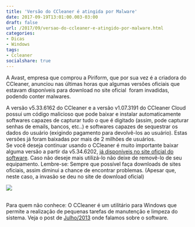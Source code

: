 ```yaml
---
title: 'Versão do CCleaner é atingida por Malware'
date: 2017-09-19T13:01:00.003-03:00
draft: false
url: /2017/09/versao-do-ccleaner-e-atingido-por-malware.html
categories:
- Dicas
- Windows
tags: 
- Ccleaner
socialshare: true
---
```


A Avast, empresa que comprou a Piriform, que por sua vez é a criadora do CCleaner, anunciou nas últimas horas que algumas versões oficiais que estavam disponíveis para download no site oficial  foram invadidas, podendo conter malwares.

<!--more--> 

A versão v5.33.6162 do CCleaner e a versão v1.07.3191 do CCleaner Cloud possui um código malicioso que pode baixar e instalar automaticamente softwares capazes de capturar tudo o que é digitado (assim, pode capturar senhas de emails, bancos, etc..) e softwares capazes de sequestrar os dados do usuário (exigindo pagamento para devolvê-los ao usuário). Estas versões já foram baixadas por mais de 2 milhões de usuários.  
Se você deseja continuar usando o CCleaner é muito importante baixar alguma versão a partir da v5.34.6202, [já disponíveis no site oficial do software](https://www.piriform.com/ccleaner/download). Caso não deseje mais utilizá-lo não deixe de removê-lo de seu equipamento. Lembre-se: Sempre que possível faça downloads de sites oficiais, assim diminui a chance de encontrar problemas. (Apesar que, neste caso, a invasão se deu no site de download oficial)

  

[![](https://4.bp.blogspot.com/-ncedFZHB774/WcE1tSy5J3I/AAAAAAAAD-s/NHtrIXpgI008aMB0aoOmDfOocz-V8waHwCLcBGAs/s640/Ccleaner.png)](https://4.bp.blogspot.com/-ncedFZHB774/WcE1tSy5J3I/AAAAAAAAD-s/NHtrIXpgI008aMB0aoOmDfOocz-V8waHwCLcBGAs/s1600/Ccleaner.png)

   
Para quem não conhece: O CCleaner é um utilitário para Windows que permite a realização de pequenas tarefas de manutenção e limpeza do sistema. Veja o post de [Julho/2013](http://info.wsouza.com.br/2013/07/ccleaner.html) onde falamos sobre o software.
